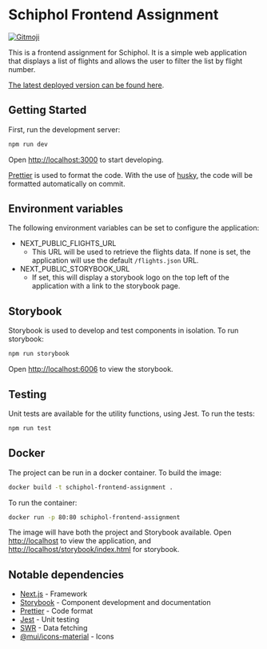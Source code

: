 # Schiphol Frontend Assignment

<a href="https://gitmoji.dev">
  <img
    src="https://img.shields.io/badge/gitmoji-%20😜%20😍-FFDD67.svg?style=flat-square"
    alt="Gitmoji"
  />
</a>

This is a frontend assignment for Schiphol. It is a simple web application that displays a list of flights and allows the user to filter the list by flight number.

[The latest deployed version can be found here](https://schiphol-frontend-assignment.app.leunix.nl).

## Getting Started

First, run the development server:

```bash
npm run dev
```

Open [http://localhost:3000](http://localhost:3000) to start developing.

[Prettier](https://prettier.io/) is used to format the code. With the use of [husky](https://typicode.github.io/husky/#/), the code will be formatted automatically on commit.

## Environment variables

The following environment variables can be set to configure the application:

- NEXT_PUBLIC_FLIGHTS_URL
  - This URL will be used to retrieve the flights data. If none is set, the application will use the default `/flights.json` URL.
- NEXT_PUBLIC_STORYBOOK_URL
  - If set, this will display a storybook logo on the top left of the application with a link to the storybook page.

## Storybook

Storybook is used to develop and test components in isolation. To run storybook:

```bash
npm run storybook
```

Open [http://localhost:6006](http://localhost:6006) to view the storybook.

## Testing

Unit tests are available for the utility functions, using Jest. To run the tests:

```bash
npm run test
```

## Docker

The project can be run in a docker container. To build the image:

```bash
docker build -t schiphol-frontend-assignment .
```

To run the container:

```bash
docker run -p 80:80 schiphol-frontend-assignment
```

The image will have both the project and Storybook available. Open [http://localhost](http://localhost) to view the application, and [http://localhost/storybook/index.html](http://localhost/storybook/index.html) for storybook.

## Notable dependencies

- [Next.js](https://nextjs.org/) - Framework
- [Storybook](https://storybook.js.org/) - Component development and documentation
- [Prettier](prettier.io) - Code format
- [Jest](https://jestjs.io/) - Unit testing
- [SWR](https://swr.vercel.app/) - Data fetching
- [@mui/icons-material](https://mui.com/material-ui/material-icons/) - Icons
